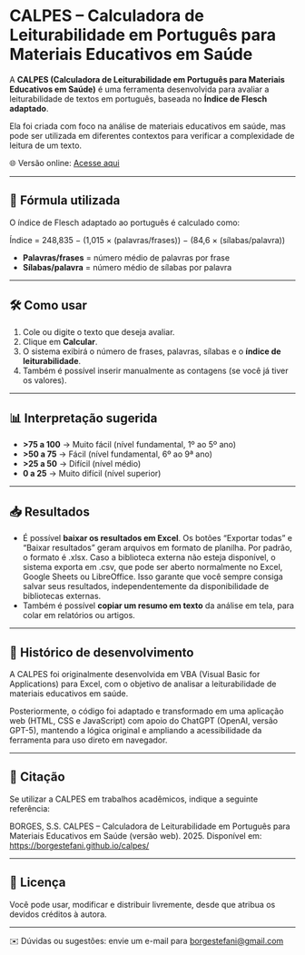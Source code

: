 # CALPES – Calculadora de Leiturabilidade em Português para Materiais Educativos em Saúde

A **CALPES (Calculadora de Leiturabilidade em Português para Materiais Educativos em Saúde)** é uma ferramenta desenvolvida para avaliar a leiturabilidade de textos em português, baseada no **Índice de Flesch adaptado**.  

Ela foi criada com foco na análise de materiais educativos em saúde, mas pode ser utilizada em diferentes contextos para verificar a complexidade de leitura de um texto.

🌐 Versão online: [Acesse aqui](https://borgestefani.github.io/calpes/)  

---

## 🔢 Fórmula utilizada

O índice de Flesch adaptado ao português é calculado como:

Índice = 248,835 − (1,015 × (palavras/frases)) − (84,6 × (sílabas/palavra))


- **Palavras/frases** = número médio de palavras por frase  
- **Sílabas/palavra** = número médio de sílabas por palavra  

---

## 🛠️ Como usar

1. Cole ou digite o texto que deseja avaliar.  
2. Clique em **Calcular**.  
3. O sistema exibirá o número de frases, palavras, sílabas e o **índice de leiturabilidade**.  
4. Também é possível inserir manualmente as contagens (se você já tiver os valores).  

---

## 📊 Interpretação sugerida

- **>75 a 100** → Muito fácil (nível fundamental, 1º ao 5º ano)  
- **>50 a 75** → Fácil (nível fundamental, 6º ao 9ª ano)  
- **>25 a 50** → Difícil (nível médio)  
- **0 a 25** → Muito difícil (nível superior)  

---

## 📥 Resultados

- É possível **baixar os resultados em Excel**.  Os botões “Exportar todas” e “Baixar resultados” geram arquivos em formato de planilha. Por padrão, o formato é .xlsx. Caso a biblioteca externa não esteja disponível, o sistema exporta em .csv, que pode ser aberto normalmente no Excel, Google Sheets ou LibreOffice. Isso garante que você sempre consiga salvar seus resultados, independentemente da disponibilidade de bibliotecas externas.
- Também é possível **copiar um resumo em texto** da análise em tela, para colar em relatórios ou artigos.  
  
---

## 📖 Histórico de desenvolvimento

A CALPES foi originalmente desenvolvida em VBA (Visual Basic for Applications) para Excel, com o objetivo de analisar a leiturabilidade de materiais educativos em saúde.

Posteriormente, o código foi adaptado e transformado em uma aplicação web (HTML, CSS e JavaScript) com apoio do ChatGPT (OpenAI, versão GPT-5), mantendo a lógica original e ampliando a acessibilidade da ferramenta para uso direto em navegador.

---

## 📄 Citação

Se utilizar a CALPES em trabalhos acadêmicos, indique a seguinte referência:

BORGES, S.S. CALPES – Calculadora de Leiturabilidade em Português para Materiais Educativos em Saúde (versão web). 2025.
Disponível em: https://borgestefani.github.io/calpes/

---

## 📜 Licença

Você pode usar, modificar e distribuir livremente, desde que atribua os devidos créditos à autora.  

---

✉️ Dúvidas ou sugestões: envie um e-mail para borgestefani@gmail.com



